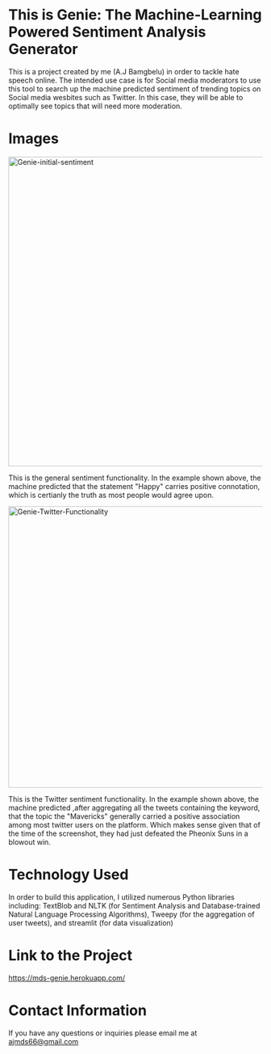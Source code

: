 # This is Genie: The Machine-Learning Powered Sentiment Analysis Generator

This is a project created by me (A.J Bamgbelu) in order to tackle hate speech online. The intended use case is for Social media moderators to use this tool to search up the machine predicted sentiment of trending topics on Social media wesbites such as Twitter. In this case, they will be able to optimally see topics that will need more moderation. 

# Images

<img width="613" alt="Genie-initial-sentiment" src="https://user-images.githubusercontent.com/43301679/168859099-9bf80810-d056-4a33-9d45-95c152ea5487.PNG">

This is the general sentiment functionality. In the example shown above, the machine predicted that the statement "Happy" carries positive connotation, which is certianly the truth as most people would agree upon. 


<img width="557" alt="Genie-Twitter-Functionality" src="https://user-images.githubusercontent.com/43301679/168859271-00e5376d-a3e6-4c14-8143-ca0e4a0e6d2f.PNG">

This is the Twitter sentiment functionality. In the example shown above, the machine predicted ,after aggregating all the tweets containing the keyword, that the topic the "Mavericks" generally carried a positive association among most twitter users on the platform. Which makes sense given that of the time of the screenshot, they had just defeated the Pheonix Suns in a blowout win.


# Technology Used

In order to build this application, I utilized numerous Python libraries including: TextBlob and NLTK (for Sentiment Analysis and Database-trained Natural Language Processing Algorithms), Tweepy (for the aggregation of user tweets), and streamlit (for data visualization)

# Link to the Project

https://mds-genie.herokuapp.com/

# Contact Information

If you have any questions or inquiries please email me at ajmds66@gmail.com
